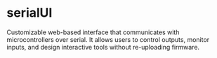 # serialUI
Customizable web-based interface that communicates with microcontrollers over serial. It allows users to control outputs, monitor inputs, and design interactive tools without re-uploading firmware.
